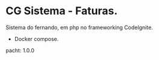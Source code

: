 # CG Sistema - Faturas.

Sistema do fernando, em php no frameworking CodeIgnite.
- Docker compose.

pacht: 1.0.0